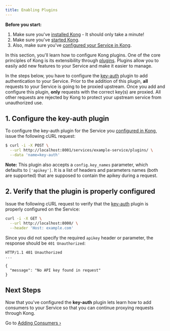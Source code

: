 ```yaml
---
title: Enabling Plugins
---
```


<div class="alert alert-warning">
  <strong>Before you start:</strong>
  <ol>
    <li>Make sure you've <a href="https://konghq.com/install/#kong-community">installed Kong</a> - It should only take a minute!</li>
    <li>Make sure you've <a href="/gateway-oss/{{page.kong_version}}/getting-started/quickstart">started Kong</a>.</li>
    <li>Also, make sure you've <a href="/gateway-oss/{{page.kong_version}}/getting-started/configuring-a-service">configured your Service in Kong</a>.</li>
  </ol>
</div>

In this section, you'll learn how to configure Kong plugins. One of the core
principles of Kong is its extensibility through [plugins][plugins]. Plugins
allow you to easily add new features to your Service and make it easier to
manage.

In the steps below, you have to configure the [key-auth][key-auth] plugin to add
authentication to your Service. Prior to the addition of this plugin, **all**
requests to your Service is going to be proxied upstream. Once you add and configure this
plugin, **only** requests with the correct key(s) are proxied. All
other requests are rejected by Kong to protect your upstream service
from unauthorized use.


## 1. Configure the key-auth plugin

To configure the key-auth plugin for the Service you <a href="/gateway-oss/{{page.kong_version}}/getting-started/configuring-a-service">configured in Kong</a>,
issue the following cURL request:

```bash
$ curl -i -X POST \
  --url http://localhost:8001/services/example-service/plugins/ \
  --data 'name=key-auth'
```

**Note:** This plugin also accepts a `config.key_names` parameter, which
defaults to `['apikey']`. It is a list of headers and parameters names (both
are supported) that are supposed to contain the apikey during a request.

## 2. Verify that the plugin is properly configured

Issue the following cURL request to verify that the [key-auth][key-auth]
plugin is properly configured on the Service:

```bash
curl -i -X GET \
  --url http://localhost:8000/ \
  --header 'Host: example.com'
```

Since you did not specify the required `apikey` header or parameter, the
response should be `401 Unauthorized`:

```http
HTTP/1.1 401 Unauthorized
...

{
  "message": "No API key found in request"
}
```

## Next Steps

Now that you've configured the **key-auth** plugin lets learn how to add
consumers to your Service so that you can continue proxying requests through Kong.

Go to [Adding Consumers &rsaquo;][adding-consumers]

[key-auth]: /plugins/key-authentication
[plugins]: /plugins
[adding-consumers]: /gateway-oss/{{page.kong_version}}/getting-started/adding-consumers
